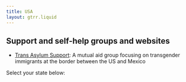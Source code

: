 ```yaml
---
title: USA
layout: gtrr.liquid
---
```

## Support and self-help groups and websites
* [Trans Asylum Support](https://linktr.ee/transasylumsupport/): A mutual aid group focusing on transgender immigrants at the border between the US and Mexico
 
Select your state below:
